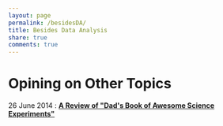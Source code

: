 ```yaml
---
layout: page
permalink: /besidesDA/
title: Besides Data Analysis
share: true
comments: true
---
```

# Opining on Other Topics

26 June 2014 : **[A Review of "Dad's Book of Awesome Science Experiments"](http://patilv.github.io//dadexperiments)**

